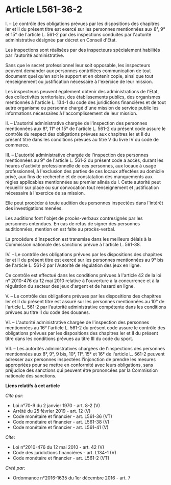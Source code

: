 # Article L561-36-2

I. – Le contrôle des obligations prévues par les dispositions des chapitres Ier et II du présent titre est exercé sur les
personnes mentionnées aux 8°, 9° et 15° de l'article L. 561-2 par des inspections conduites par l'autorité administrative
désignée par décret en Conseil d'Etat. 

Les inspections sont réalisées par des inspecteurs spécialement habilités par l'autorité administrative. 

Sans que le secret professionnel leur soit opposable, les inspecteurs peuvent demander aux personnes contrôlées communication
de tout document quel qu'en soit le support et en obtenir copie, ainsi que tout renseignement ou justification nécessaire à
l'exercice de leur mission. 

Les inspecteurs peuvent également obtenir des administrations de l'Etat, des collectivités territoriales, des établissements
publics, des organismes mentionnés à l'article L. 134-1 du code des juridictions financières et de tout autre organisme ou
personne chargé d'une mission de service public les informations nécessaires à l'accomplissement de leur mission. 

II. – L'autorité administrative chargée de l'inspection des personnes mentionnées aux 8°, 11° et 15° de l'article L. 561-2 du
présent code assure le contrôle du respect des obligations prévues aux chapitres Ier et II du présent titre dans les
conditions prévues au titre V du livre IV du code de commerce. 

III. – L'autorité administrative chargée de l'inspection des personnes mentionnées au 9° de l'article L. 561-2 du présent
code a accès, durant les heures d'activité professionnelle de ces personnes, aux locaux à usage professionnel, à l'exclusion
des parties de ces locaux affectées au domicile privé, aux fins de recherche et de constatation des manquements aux règles
applicables mentionnées au premier alinéa du I. Cette autorité peut recueillir sur place ou sur convocation tout
renseignement et justification nécessaire à l'exercice de sa mission. 

Elle peut procéder à toute audition des personnes inspectées dans l'intérêt des investigations menées. 

Les auditions font l'objet de procès-verbaux contresignés par les personnes entendues. En cas de refus de signer des
personnes auditionnées, mention en est faite au procès-verbal. 

La procédure d'inspection est transmise dans les meilleurs délais à la Commission nationale des sanctions prévue à l'article
L. 561-38. 

IV. – Le contrôle des obligations prévues par les dispositions des chapitres Ier et II du présent titre est exercé sur les
personnes mentionnées au 9° bis de l'article L. 561-2 par l'Autorité de régulation des jeux en ligne. 

Ce contrôle est effectué dans les conditions prévues à l'article 42 de la loi n° 2010-476 du 12 mai 2010 relative à
l'ouverture à la concurrence et à la régulation du secteur des jeux d'argent et de hasard en ligne. 

V. – Le contrôle des obligations prévues par les dispositions des chapitres Ier et II du présent titre est assuré sur les
personnes mentionnées au 10° de l'article L. 561-2 par l'autorité administrative compétente dans les conditions prévues au
titre II du code des douanes. 

VI. – L'autorité administrative chargée de l'inspection des personnes mentionnées au 16° l'article L. 561-2 du présent code
assure le contrôle des obligations prévues par les dispositions des chapitres Ier et II du présent titre dans les conditions
prévues au titre III du code du sport. 

VII. – Les autorités administratives chargées de l'inspections des personnes mentionnées aux 8°, 9°, 9 bis, 10°, 11°, 15° et
16° de l'article L. 561-2 peuvent adresser aux personnes inspectées l'injonction de prendre les mesures appropriées pour se
mettre en conformité avec leurs obligations, sans préjudice des sanctions qui peuvent être prononcées par la Commission
nationale des sanctions.

**Liens relatifs à cet article**

_Cité par_:

  - Loi n°70-9 du 2 janvier 1970 - art. 8-2 (V)
  - Arrêté du 25 février 2019 - art. 12 (V)
  - Code monétaire et financier - art. L561-36 (VT)
  - Code monétaire et financier - art. L561-38 (V)
  - Code monétaire et financier - art. L561-41 (V)

_Cite_:

  - Loi n°2010-476 du 12 mai 2010 - art. 42 (V)
  - Code des juridictions financières - art. L134-1 (V)
  - Code monétaire et financier - art. L561-2 (VT)

_Créé par_:

  - Ordonnance n°2016-1635 du 1er décembre 2016 - art. 7
